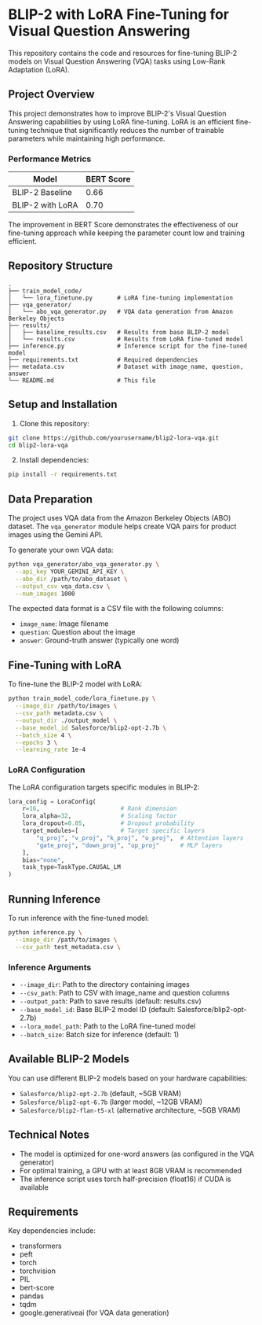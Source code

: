 # BLIP-2 with LoRA Fine-Tuning for Visual Question Answering

This repository contains the code and resources for fine-tuning BLIP-2 models on Visual Question Answering (VQA) tasks using Low-Rank Adaptation (LoRA).

## Project Overview

This project demonstrates how to improve BLIP-2's Visual Question Answering capabilities by using LoRA fine-tuning. LoRA is an efficient fine-tuning technique that significantly reduces the number of trainable parameters while maintaining high performance.

### Performance Metrics

| Model | BERT Score |
|-------|------------|
| BLIP-2 Baseline | 0.66 |
| BLIP-2 with LoRA | 0.70 |

The improvement in BERT Score demonstrates the effectiveness of our fine-tuning approach while keeping the parameter count low and training efficient.

## Repository Structure

```
.
├── train_model_code/
│   └── lora_finetune.py       # LoRA fine-tuning implementation
├── vqa_generator/
│   └── abo_vqa_generator.py   # VQA data generation from Amazon Berkeley Objects
├── results/
│   ├── baseline_results.csv   # Results from base BLIP-2 model
│   └── results.csv            # Results from LoRA fine-tuned model
├── inference.py               # Inference script for the fine-tuned model
├── requirements.txt           # Required dependencies
├── metadata.csv               # Dataset with image_name, question, answer
└── README.md                  # This file
```

## Setup and Installation

1. Clone this repository:
```bash
git clone https://github.com/yourusername/blip2-lora-vqa.git
cd blip2-lora-vqa
```

2. Install dependencies:
```bash
pip install -r requirements.txt
```

## Data Preparation

The project uses VQA data from the Amazon Berkeley Objects (ABO) dataset. The `vqa_generator` module helps create VQA pairs for product images using the Gemini API.

To generate your own VQA data:

```bash
python vqa_generator/abo_vqa_generator.py \
  --api_key YOUR_GEMINI_API_KEY \
  --abo_dir /path/to/abo_dataset \
  --output_csv vqa_data.csv \
  --num_images 1000
```

The expected data format is a CSV file with the following columns:
- `image_name`: Image filename
- `question`: Question about the image
- `answer`: Ground-truth answer (typically one word)

## Fine-Tuning with LoRA

To fine-tune the BLIP-2 model with LoRA:

```bash
python train_model_code/lora_finetune.py \
  --image_dir /path/to/images \
  --csv_path metadata.csv \
  --output_dir ./output_model \
  --base_model_id Salesforce/blip2-opt-2.7b \
  --batch_size 4 \
  --epochs 3 \
  --learning_rate 1e-4
```

### LoRA Configuration

The LoRA configuration targets specific modules in BLIP-2:

```python
lora_config = LoraConfig(
    r=16,                       # Rank dimension
    lora_alpha=32,              # Scaling factor
    lora_dropout=0.05,          # Dropout probability
    target_modules=[            # Target specific layers
        "q_proj", "v_proj", "k_proj", "o_proj",  # Attention layers
        "gate_proj", "down_proj", "up_proj"      # MLP layers
    ],
    bias="none",
    task_type=TaskType.CAUSAL_LM
)
```

## Running Inference

To run inference with the fine-tuned model:

```bash
python inference.py \
  --image_dir /path/to/images \
  --csv_path test_metadata.csv \
```

### Inference Arguments

- `--image_dir`: Path to the directory containing images
- `--csv_path`: Path to CSV with image_name and question columns
- `--output_path`: Path to save results (default: results.csv)
- `--base_model_id`: Base BLIP-2 model ID (default: Salesforce/blip2-opt-2.7b)
- `--lora_model_path`: Path to the LoRA fine-tuned model
- `--batch_size`: Batch size for inference (default: 1)

## Available BLIP-2 Models

You can use different BLIP-2 models based on your hardware capabilities:

- `Salesforce/blip2-opt-2.7b` (default, ~5GB VRAM)
- `Salesforce/blip2-opt-6.7b` (larger model, ~12GB VRAM)
- `Salesforce/blip2-flan-t5-xl` (alternative architecture, ~5GB VRAM)

## Technical Notes

- The model is optimized for one-word answers (as configured in the VQA generator)
- For optimal training, a GPU with at least 8GB VRAM is recommended
- The inference script uses torch half-precision (float16) if CUDA is available


## Requirements

Key dependencies include:
- transformers
- peft
- torch
- torchvision
- PIL
- bert-score
- pandas
- tqdm
- google.generativeai (for VQA data generation)





